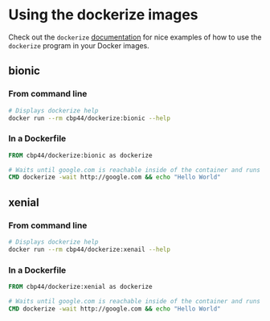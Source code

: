 # Using the dockerize images

Check out the `dockerize` [documentation](https://github.com/jwilder/dockerize#usage) for nice examples of how to use the `dockerize` program in your Docker images.

## bionic

### From command line

```sh
# Displays dockerize help
docker run --rm cbp44/dockerize:bionic --help
```

### In a Dockerfile

```dockerfile
FROM cbp44/dockerize:bionic as dockerize

# Waits until google.com is reachable inside of the container and runs echo command if it eventually is reachable. If it isn't reachable in 10 seconds, the container exits with failed exit status.
CMD dockerize -wait http://google.com && echo "Hello World"
```

## xenial

### From command line

```sh
# Displays dockerize help
docker run --rm cbp44/dockerize:xenail --help
```

### In a Dockerfile

```dockerfile
FROM cbp44/dockerize:xenial as dockerize

# Waits until google.com is reachable inside of the container and runs echo command if it eventually is reachable. If it isn't reachable in 10 seconds, the container exits with failed exit status.
CMD dockerize -wait http://google.com && echo "Hello World"
```
